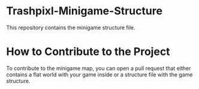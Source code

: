 # Trashpixl-Minigame-Structure

This repository contains the minigame structure file.

# How to Contribute to the Project

To contribute to the minigame map, you can open a pull request that either contains a flat world with your game inside or a structure file with the game structure.
